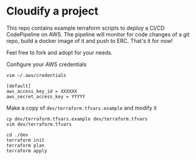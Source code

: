 # Cloudify a project

This repo contains example terraform scripts to deploy a CI/CD CodePipeline on AWS. The pipeline will monitor for code changes of a git repo, build a docker image of it and push to ERC. That's it for now!

Feel free to fork and adopt for your needs.

Configure your AWS credentials

```
vim ~/.aws/credentials

[default]
aws_access_key_id = XXXXXX
aws_secret_access_key = YYYYY
```

Make a copy of `dev/terraform.tfvars.example` and modify it

```
cp dev/terraform.tfvars.example dev/terraform.tfvars
vim dev/terraform.tfvars
```

```
cd ./dev
terraform init
terraform plan
terraform apply
```

